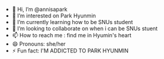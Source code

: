 - 👋 Hi, I’m @annisapark
- 👀 I’m interested on Park Hyunmin
- 🌱 I’m currently learning how to be SNUs student
- 💞️ I’m looking to collaborate on when i can be SNUs stuent
- 📫 How to reach me : find me in Hyumin's heart
- 😄 Pronouns: she/her
- ⚡ Fun fact: I'M ADDICTED TO PARK HYUNMIN

<!---
annisapark/annisapark is a ✨ special ✨ repository because its `README.md` (this file) appears on your GitHub profile.
You can click the Preview link to take a look at your changes.
--->
